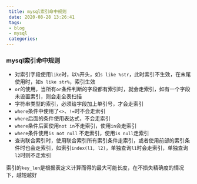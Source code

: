 ```yaml
---
 title: mysql索引命中规则 
 date: 2020-08-28 13:26:41 
 tags: 
 - blog
 - mysql
 categories: 
---
```



### mysql索引命中规则 


- 对索引字段使用`like`时，以`%`开头，如`s like %str`，此时索引不生效，在末尾使用时，如`s like str%`，索引生效
- `or`的使用，当所有`or`条件判断的字段都有索引时，就会走索引，如有一个字段未设置索引，则会走全表扫描
- 字符串类型的索引，必须给字段加上单引号，才会走索引
- `where`条件中使用了`<>`、`!=`时不会走索引
- `where`后面的条件使用表达式，不会走索引
- `where`条件后面使用`not in`不走索引，使用`in`会走索引
- `where`条件使用`is not null` 不走索引，使用`is null`走索引
- 查询联合索引时，使用联合索引所有索引条件走索引，或者使用前部的索引条件时也会走索引，如索引`index(l1, l2)`，单独查询`l1`时会走索引，单独查询`l2`时则不走索引



索引的`key_len`是根据表定义计算而得的最大可能长度，在不损失精确度的情况下，越短越好

